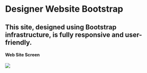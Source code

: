 # Designer Website Bootstrap

<h2> This site, designed using Bootstrap infrastructure, is fully responsive and user-friendly. </h2>

<h4> Web Site Screen </h4>

![](designer_website_bootstrap.gif)
